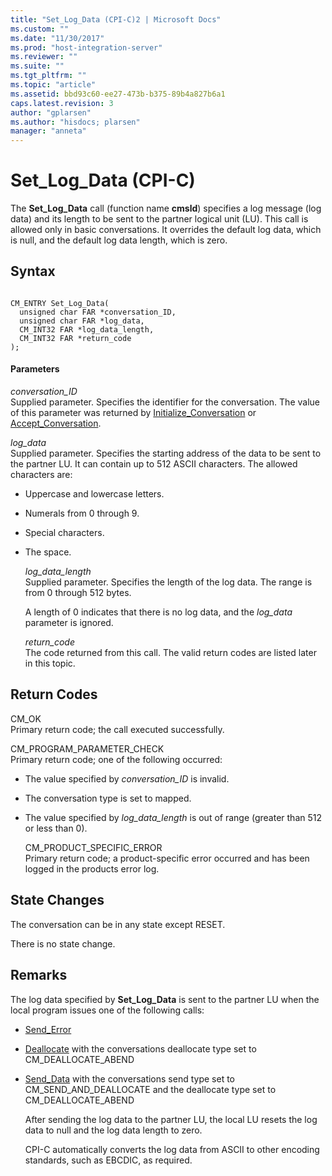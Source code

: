 ```yaml
---
title: "Set_Log_Data (CPI-C)2 | Microsoft Docs"
ms.custom: ""
ms.date: "11/30/2017"
ms.prod: "host-integration-server"
ms.reviewer: ""
ms.suite: ""
ms.tgt_pltfrm: ""
ms.topic: "article"
ms.assetid: bbd93c60-ee27-473b-b375-89b4a827b6a1
caps.latest.revision: 3
author: "gplarsen"
ms.author: "hisdocs; plarsen"
manager: "anneta"
---
```

# Set_Log_Data (CPI-C)
The **Set_Log_Data** call (function name **cmsld**) specifies a log message (log data) and its length to be sent to the partner logical unit (LU). This call is allowed only in basic conversations. It overrides the default log data, which is null, and the default log data length, which is zero.  
  
## Syntax  
  
```  
  
CM_ENTRY Set_Log_Data(   
  unsigned char FAR *conversation_ID,    
  unsigned char FAR *log_data,           
  CM_INT32 FAR *log_data_length,         
  CM_INT32 FAR *return_code              
);  
```  
  
#### Parameters  
 *conversation_ID*  
 Supplied parameter. Specifies the identifier for the conversation. The value of this parameter was returned by [Initialize_Conversation](../core/initialize-conversation-cpi-c-1.md) or [Accept_Conversation](../core/accept-conversation-cpi-c-2.md).  
  
 *log_data*  
 Supplied parameter. Specifies the starting address of the data to be sent to the partner LU. It can contain up to 512 ASCII characters. The allowed characters are:  
  
- Uppercase and lowercase letters.  
  
- Numerals from 0 through 9.  
  
- Special characters.  
  
- The space.  
  
  *log_data_length*  
  Supplied parameter. Specifies the length of the log data. The range is from 0 through 512 bytes.  
  
  A length of 0 indicates that there is no log data, and the *log_data* parameter is ignored.  
  
  *return_code*  
  The code returned from this call. The valid return codes are listed later in this topic.  
  
## Return Codes  
 CM_OK  
 Primary return code; the call executed successfully.  
  
 CM_PROGRAM_PARAMETER_CHECK  
 Primary return code; one of the following occurred:  
  
- The value specified by *conversation_ID* is invalid.  
  
- The conversation type is set to mapped.  
  
- The value specified by *log_data_length* is out of range (greater than 512 or less than 0).  
  
  CM_PRODUCT_SPECIFIC_ERROR  
  Primary return code; a product-specific error occurred and has been logged in the products error log.  
  
## State Changes  
 The conversation can be in any state except RESET.  
  
 There is no state change.  
  
## Remarks  
 The log data specified by **Set_Log_Data** is sent to the partner LU when the local program issues one of the following calls:  
  
- [Send_Error](../core/send-error-cpi-c-2.md)  
  
- [Deallocate](../core/deallocate-cpi-c-1.md) with the conversations deallocate type set to CM_DEALLOCATE_ABEND  
  
- [Send_Data](../core/send-data-cpi-c-2.md) with the conversations send type set to CM_SEND_AND_DEALLOCATE and the deallocate type set to CM_DEALLOCATE_ABEND  
  
  After sending the log data to the partner LU, the local LU resets the log data to null and the log data length to zero.  
  
  CPI-C automatically converts the log data from ASCII to other encoding standards, such as EBCDIC, as required.